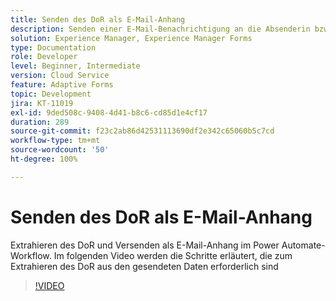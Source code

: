 ```yaml
---
title: Senden des DoR als E-Mail-Anhang
description: Senden einer E-Mail-Benachrichtigung an die Absenderin bzw. den Absender mit dem DoR als E-Mail-Anhang
solution: Experience Manager, Experience Manager Forms
type: Documentation
role: Developer
level: Beginner, Intermediate
version: Cloud Service
feature: Adaptive Forms
topic: Development
jira: KT-11019
exl-id: 9ded508c-9408-4d41-b8c6-cd85d1e4cf17
duration: 289
source-git-commit: f23c2ab86d42531113690df2e342c65060b5c7cd
workflow-type: tm+mt
source-wordcount: '50'
ht-degree: 100%

---
```


# Senden des DoR als E-Mail-Anhang

Extrahieren des DoR und Versenden als E-Mail-Anhang im Power Automate-Workflow.
Im folgenden Video werden die Schritte erläutert, die zum Extrahieren des DoR aus den gesendeten Daten erforderlich sind
>[!VIDEO](https://video.tv.adobe.com/v/346731?quality=12&learn=on)
